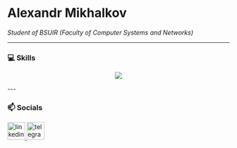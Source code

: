 # Alexandr Mikhalkov

*Student of BSUIR (Faculty of Computer Systems and Networks)*

---

### 💻 Skills

<p align="center">
  <a href="https://skillicons.dev">
    <img src="https://skillicons.dev/icons?i=cs,dotnet,docker,git,github,css,html,js,mysql,postgres" />
  </a>
</p>
---

### 📫 Socials

<p align="left">
  <a href="[ССЫЛКА_НА_ВАШ_LINKEDIN]" target="_blank">
    <img src="https://skillicons.dev/icons?i=linkedin" alt="linkedin" width="40" height="40"/>
  </a>
  <a href="[ССЫЛКА_НА_ВАШ_TELEGRAM]" target="_blank">
    <img src="https://skillicons.dev/icons?i=telegram" alt="telegram" width="40" height="40"/>
  </a>
</p>
